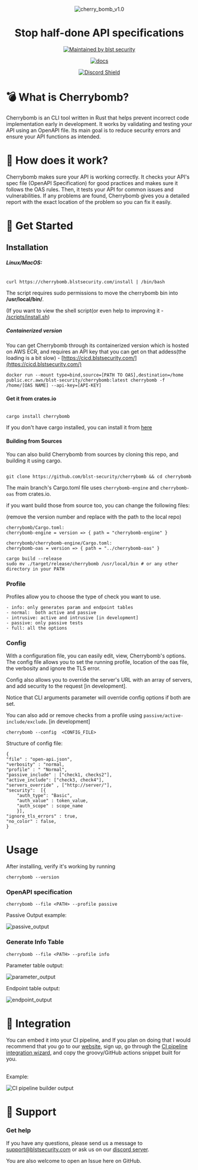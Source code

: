 
<div  align="center">

![cherry_bomb_v1.0](https://raw.githubusercontent.com/blst-security/cherrybomb/main/images/cherrybomb_github_art_v2-1%20(1).png)

  

<h1>Stop half-done API specifications</h1>

[![Maintained by blst security](https://img.shields.io/badge/maintained%20by-blst%20security-4F46E5)](https://www.blstsecurity.com/?promo=blst&domain=github_maintained_shield)

[![docs](https://img.shields.io/badge/docs-passing-brightgreen)](https://www.blstsecurity.com/cherrybomb?promo=blst&domain=github_docs_shield)

[![Discord Shield](https://discordapp.com/api/guilds/914846937327497307/widget.png?style=shield)](https://discord.gg/WdHhv4DqwU)

</div>

  

# 💣 What is Cherrybomb?

Cherrybomb is an CLI tool written  in Rust that helps prevent incorrect code implementation early in development. It works by validating and testing your API using an OpenAPI file. Its main goal is to reduce security errors and ensure your API functions as intended.

  
  

# 🔨 How does it work?


Cherrybomb makes sure your API is working correctly. It checks your API's spec file (OpenAPI Specification) for good practices and makes sure it follows the OAS rules. Then, it tests your API for common issues and vulnerabilities. If any problems are found, Cherrybomb gives you a detailed report with the exact location of the problem so you can fix it easily.

  

# 🐾 Get Started

## Installation



##### Linux/MacOS:

```

curl https://cherrybomb.blstsecurity.com/install | /bin/bash

```

The script requires sudo permissions to move the cherrybomb bin into <b>/usr/local/bin/</b>.</br>

(If you want to view the shell script(or even help to improving it - [/scripts/install.sh](/scripts/install.sh))

 ##### Containerized version
 You can get Cherrybomb through its containerized version which is hosted on AWS ECR, and requires an API key that you can get on that addess(the loading is a bit slow) - [https://cicd.blstsecurity.com/](https://cicd.blstsecurity.com/)

```
docker run --mount type=bind,source=[PATH TO OAS],destination=/home public.ecr.aws/blst-security/cherrybomb:latest cherrybomb -f /home/[OAS NAME] --api-key=[API-KEY]
```

#### Get it from crates.io

```bash

cargo install cherrybomb

```

If you don't have cargo installed, you can install it from [here](https://doc.rust-lang.org/cargo/getting-started/installation.html)



#### Building from Sources

You can also build Cherrybomb from sources by cloning this repo, and building it using cargo.

```

git clone https://github.com/blst-security/cherrybomb && cd cherrybomb

```
The main branch's Cargo.toml file uses `cherrybomb-engine` and `cherrybomb-oas` from crates.io. 

if you want build those from source too, you can change the following files:

(remove the version number and replace with the path to the local repo)



```
cherrybomb/Cargo.toml:
cherrybomb-engine = version => { path = "cherrybomb-engine" }
```
 
```
cherrybomb/cherrybomb-engine/Cargo.toml:
cherrybomb-oas = version => { path = "../cherrybomb-oas" }
```

```
cargo build --release
sudo mv ./target/release/cherrybomb /usr/local/bin # or any other directory in your PATH
```
  

  
### Profile 
 
Profiles allow you to choose the type of check you want to use.
```
- info: only generates param and endpoint tables
- normal:  both active and passive
- intrusive: active and intrusive [in development]
- passive: only passive tests
- full: all the options
```

### Config 



With a configuration file, you can easily edit, view, Cherrybomb's options.
The config file allows you to set the running profile, location of the oas file, the verbosity and ignore the TLS error.

Config also allows you to override the server's URL with an array of servers, and add security to the request [in development]. 

Notice that CLI arguments parameter will override config options if both are set.

You can also add or remove checks from a profile using `passive/active-include/exclude`. [in development]

```
cherrybomb --config  <CONFIG_FILE>
```


Structure of config file:
```
{
"file" : "open-api.json",
"verbosity" : "normal, 
"profile" : " "Normal",
"passive_include" : ["check1, checks2"],
"active_include": ["check3, check4"],
"servers_override" , ["http://server/"],
"security":  [{
    "auth_type": "Basic",
    "auth_value" : token_value,
    "auth_scope" : scope_name
    }],
"ignore_tls_errors" : true, 
"no_color" : false,
}
```



# Usage

After installing, verify it's working by running

```
cherrybomb --version

```

### OpenAPI specification


``` cherrybomb --file <PATH> --profile passive ```

Passive Output example:

![passive_output](https://raw.githubusercontent.com/blst-security/cherrybomb/main/images/passive1_0.png)


### Generate Info Table


```
cherrybomb --file <PATH> --profile info

```
Parameter table output:

  ![parameter_output](https://raw.githubusercontent.com/blst-security/cherrybomb/main/images/param_v1.png)

Endpoint table output:

  ![endpoint_output](https://raw.githubusercontent.com/blst-security/cherrybomb/main/images/endpoint_v1.png)




# 🍻 Integration

  

You can embed it into your CI pipeline, and If you plan on doing that I would recommend that you go to our [website](https://www.blstsecurity.com/?promo=blst&domain=github_integration_link), sign up, go through the [CI pipeline integration wizard](https://www.blstsecurity.com/Loading?redirect=/CICD&promo=blst&domain=github_wiz_integration), and copy the groovy/GitHub actions snippet built for you.

</br>Example:

![CI pipeline builder output](https://raw.githubusercontent.com/blst-security/cherrybomb/main/images/ci_output.png)

# 💪 Support

  

### Get help

If you have any questions, please send us a message to [support@blstsecurity.com](mailto:support@blstsecurity.com) or ask us on our [discord server](https://discord.gg/WdHhv4DqwU).


You are also welcome to open an Issue here on GitHub.

  



